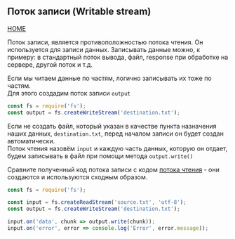 ## Поток записи (Writable stream)
[HOME](../../README.md)

Поток записи, является противоположностью потока чтения. Он используется для записи данных. Записывать данные можно, к примеру: в стандартный поток вывода, файл,  response при обработке на сервере, другой поток и т.д.

Если мы читаем данные по частям, логично записывать их тоже по частям.  
Для этого создадим поток записи `output`  
```js
const fs = require('fs');
const output = fs.createWriteStream('destination.txt');
```
Если не создать файл, который указан в качестве пункта назначения наших данных, `destination.txt`, перед началом записи он будет создан автоматически.  
Поток чтения назовём `input` и каждую часть данных, которую он отдает, будем записывать в файл при помощи метода `output.write()`

Сравните полученный код потока записи с кодом [потока чтения](./stream-readable.md) - они создаются и используются сходным образом.
```js
const fs = require('fs');

const input = fs.createReadStream('source.txt', 'utf-8');
const output = fs.createWriteStream('destination.txt');

input.on('data', chunk => output.write(chunk));
input.on('error', error => console.log('Error', error.message));
```